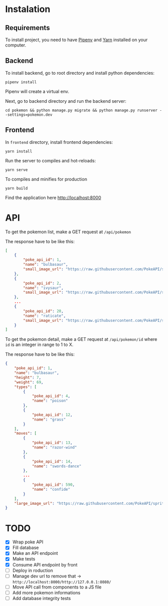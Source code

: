 # Instalation

## Requirements

To install project, you need to have [Pipenv](https://pipenv.pypa.io/en/latest/install/) and [Yarn](https://classic.yarnpkg.com/en/docs/install/#debian-stable) installed on your computer.

## Backend

To install backend, go to root directory and install python dependencies:
```
pipenv install
```

Pipenv will create a virtual env.

Next, go to backend directory and run the backend server:

```
cd pokemon && python manage.py migrate && python manage.py runserver --settings=pokemon.dev
```

## Frontend

In `frontend` directory, install frontend dependencies:
```
yarn install
```

Run the server to compiles and hot-reloads:
```
yarn serve
```

To compiles and minifies for production
```
yarn build
```

Find the application here [http://localhost:8000](http://localhost:8000) 

# API

To get the pokemon list, make a GET request at `/api/pokemon`

The response have to be like this:

```json
[
    {
        "poke_api_id": 1,
        "name": "bulbasaur",
        "small_image_url": "https://raw.githubusercontent.com/PokeAPI/sprites/master/sprites/pokemon/1.png"
    },
    {
        "poke_api_id": 2,
        "name": "ivysaur",
        "small_image_url": "https://raw.githubusercontent.com/PokeAPI/sprites/master/sprites/pokemon/2.png"
    },
    ...
    {
        "poke_api_id": 20,
        "name": "raticate",
        "small_image_url": "https://raw.githubusercontent.com/PokeAPI/sprites/master/sprites/pokemon/20.png"
    }
]
```

To get the pokemon detail, make a GET request at `/api/pokemon/id` where `id` is an integer in range to 1 to X.

The response have to be like this:

```json
{
    "poke_api_id": 1,
    "name": "bulbasaur",
    "height": 7,
    "weight": 69,
    "types": [
        {
            "poke_api_id": 4,
            "name": "poison"
        },
        {
            "poke_api_id": 12,
            "name": "grass"
        }
    ],
    "moves": [
        {
            "poke_api_id": 13,
            "name": "razor-wind"
        },
        {
            "poke_api_id": 14,
            "name": "swords-dance"
        },
        ...
        {
            "poke_api_id": 590,
            "name": "confide"
        }
    ],
    "large_image_url": "https://raw.githubusercontent.com/PokeAPI/sprites/master/sprites/pokemon/other/official-artwork/1.png"
}
```

# TODO

- [x] Wrap poke API
- [x] Fill database
- [x] Make an API endpoint
- [x] Make tests
- [x] Consume API endpoint by front
- [ ] Deploy in roduction
- [ ] Manage dev url to remove that -> `http://localhost:8000/http://127.0.0.1:8080/`
- [ ] Move API call from components to a JS file
- [ ] Add more pokemon informations
- [ ] Add database integrity tests
